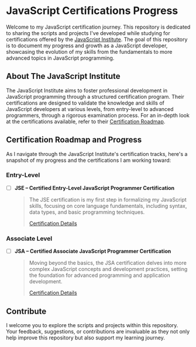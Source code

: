 # JavaScript Certifications Progress

Welcome to my JavaScript certification journey. This repository is dedicated to sharing the scripts and projects I've developed while studying for certifications offered by the [JavaScript Institute](https://js.institute/). The goal of this repository is to document my progress and growth as a JavaScript developer, showcasing the evolution of my skills from the fundamentals to more advanced topics in JavaScript programming.

## About The JavaScript Institute

The JavaScript Institute aims to foster professional development in JavaScript programming through a structured certification program. Their certifications are designed to validate the knowledge and skills of JavaScript developers at various levels, from entry-level to advanced programmers, through a rigorous examination process. For an in-depth look at the certifications available, refer to their [Certification Roadmap](https://js.institute/jse-certification).

## Certification Roadmap and Progress

As I navigate through the JavaScript Institute's certification tracks, here's a snapshot of my progress and the certifications I am working toward:

### Entry-Level

- [ ] **JSE – Certified Entry-Level JavaScript Programmer Certification**

  > The JSE certification is my first step in formalizing my JavaScript skills, focusing on core language fundamentals, including syntax, data types, and basic programming techniques.
  >
  > [Certification Details](https://js.institute/jse-certification)

### Associate Level

- [ ] **JSA – Certified Associate JavaScript Programmer Certification**

  > Moving beyond the basics, the JSA certification delves into more complex JavaScript concepts and development practices, setting the foundation for advanced programming and application development.
  >
  > [Certification Details](https://js.institute/jsa-certification)

## Contribute

I welcome you to explore the scripts and projects within this repository. Your feedback, suggestions, or contributions are invaluable as they not only help improve this repository but also support my learning journey.

